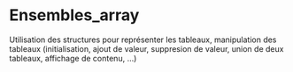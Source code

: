 # Ensembles_array
Utilisation des structures pour représenter les tableaux, manipulation des tableaux (initialisation, ajout de valeur, suppresion de valeur, union de deux  tableaux, affichage de contenu, ...)
